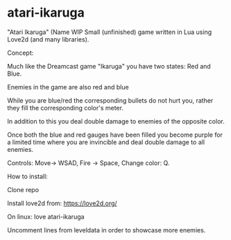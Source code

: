# atari-ikaruga
"Atari Ikaruga" (Name WIP
Small (unfinished) game written in Lua using Love2d (and many libraries).


Concept: 


Much like the Dreamcast game "Ikaruga" you have two states: Red and Blue.


Enemies in the game are also red and blue


While you are blue/red the corresponding bullets do not hurt you, rather they fill the corresponding color's meter.


In addition to this you deal double damage to enemies of the opposite color.


Once both the blue and red gauges have been filled you become purple for a limited time where you are invincible and deal double damage to all enemies.


Controls: Move-> WSAD, Fire -> Space, Change color: Q.


How to install:

Clone repo

Install love2d from: https://love2d.org/

On linux: love atari-ikaruga


Uncomment lines from leveldata in order to showcase more enemies.
